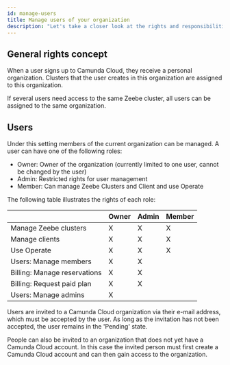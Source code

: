 ```yaml
---
id: manage-users
title: Manage users of your organization
description: "Let's take a closer look at the rights and responsibilities of users in your organization."
---
```


## General rights concept

When a user signs up to Camunda Cloud, they receive a personal organization. Clusters that the user creates in this organization are assigned to this organization.

If several users need access to the same Zeebe cluster, all users can be assigned to the same organization.

## Users

Under this setting members of the current organization can be managed. A user can have one of the following roles:

- Owner: Owner of the organization (currently limited to one user, cannot be changed by the user)
- Admin: Restricted rights for user management
- Member: Can manage Zeebe Clusters and Client and use Operate

The following table illustrates the rights of each role:

|                              | Owner | Admin | Member |
| ---------------------------- | ----- | ----- | ------ |
| Manage Zeebe clusters        | X     | X     | X      |
| Manage clients               | X     | X     | X      |
| Use Operate                  | X     | X     | X      |
| Users: Manage members        | X     | X     |        |
| Billing: Manage reservations | X     | X     |        |
| Billing: Request paid plan   | X     | X     |        |
| Users: Manage admins         | X     |       |        |

Users are invited to a Camunda Cloud organization via their e-mail address, which must be accepted by the user. As long as the invitation has not been accepted, the user remains in the 'Pending' state.

People can also be invited to an organization that does not yet have a Camunda Cloud account. In this case the invited person must first create a Camunda Cloud account and can then gain access to the organization.
